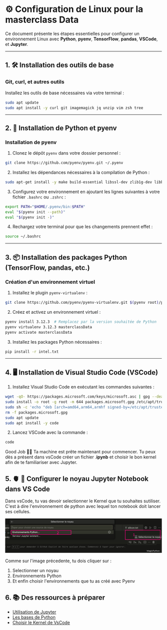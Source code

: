 
# ⚙️ Configuration de Linux pour la masterclass Data

Ce document présente les étapes essentielles pour configurer un environnement Linux avec **Python**, **pyenv**, **TensorFlow**, **pandas**, **VSCode**, et **Jupyter**.

---

## 1. 🛠️ Installation des outils de base

### Git, curl, et autres outils
Installez les outils de base nécessaires via votre terminal :
```bash
sudo apt update
sudo apt install -y curl git imagemagick jq unzip vim zsh tree
```

---

## 2. 🐍 Installation de Python et pyenv

### Installation de pyenv

1. Clonez le dépôt `pyenv` dans votre dossier personnel :
```bash
git clone https://github.com/pyenv/pyenv.git ~/.pyenv
```

2. Installez les dépendances nécessaires à la compilation de Python :
```bash
sudo apt-get install -y make build-essential libssl-dev zlib1g-dev libbz2-dev libreadline-dev libsqlite3-dev wget curl llvm libncursesw5-dev xz-utils tk-dev libxml2-dev libxmlsec1-dev libffi-dev liblzma-dev python3-dev
```

3. Configurez votre environnement en ajoutant les lignes suivantes à votre fichier `.bashrc` ou `.zshrc` :
```bash
export PATH="$HOME/.pyenv/bin:$PATH"
eval "$(pyenv init --path)"
eval "$(pyenv init -)"
```

4. Rechargez votre terminal pour que les changements prennent effet :
```bash
source ~/.bashrc
```

---

## 3. 📦 Installation des packages Python (TensorFlow, pandas, etc.)

### Création d'un environnement virtuel

1. Installez le plugin `pyenv-virtualenv` :
```bash
git clone https://github.com/pyenv/pyenv-virtualenv.git $(pyenv root)/plugins/pyenv-virtualenv
```

2. Créez et activez un environnement virtuel :
```bash
pyenv install 3.12.3  # Remplacez par la version souhaitée de Python
pyenv virtualenv 3.12.3 masterclassData
pyenv activate masterclassData
```

3. Installez les packages Python nécessaires :
```bash
pip install -r intel.txt
```

---

## 4. 🖥️ Installation de Visual Studio Code (VSCode)



1. Installez Visual Studio Code en exécutant les commandes suivantes :
```bash
wget -qO- https://packages.microsoft.com/keys/microsoft.asc | gpg --dearmor > packages.microsoft.gpg
sudo install -o root -g root -m 644 packages.microsoft.gpg /etc/apt/trusted.gpg.d/
sudo sh -c 'echo "deb [arch=amd64,arm64,armhf signed-by=/etc/apt/trusted.gpg.d/packages.microsoft.gpg] https://packages.microsoft.com/repos/code stable main" > /etc/apt/sources.list.d/vscode.list'
rm -f packages.microsoft.gpg
sudo apt update
sudo apt install -y code
```

2. Lancez VSCode avec la commande :
```bash
code
```

Good Job 👌🏼 Ta machine est prête maintenant pour commencer. Tu peux dès a présent dans vsCode créer un fichier .**ipynb** et choisir le bon kernel afin de te familiariser avec Jupyter.

## 5. 🫀 📓 Configurer le noyau Jupyter Notebook dans VS Code

Dans vsCode, tu vas devoir selectionner le Kernel que tu souhaites sutiliser. C'est à dire l'environnement de python avec lequel ton notebook doit lancer ses cellules.

![alt text](image/kernel_prep.png)

Comme sur l'image précedente, tu dois cliquer sur :
   1. Selectionner un noyau
   2. Environnements Python
   3. Et enfin choisir l'environnements que tu as créé avec Pyenv

## 6. 📚 Des ressources à préparer

- [Utilisation de Jupyter](https://www.youtube.com/watch?v=g2yckh3_22E)
- [Les bases de Python](https://courspython.com/introduction-python.html)
- [Choisir le Kernel de VsCode](https://medium.com/@ranggakd/set-up-your-jupyter-notebook-kernel-in-vs-code-with-pyenv-virtualenv-in-wsl-1266723723ef)
